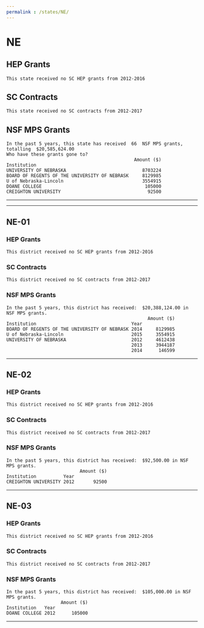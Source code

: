 ```yaml
---
permalink : /states/NE/
---
```


# NE
## HEP Grants
```
This state received no SC HEP grants from 2012-2016
```
## SC Contracts
```
This state received no SC contracts from 2012-2017
```
## NSF MPS Grants
```
In the past 5 years, this state has received  66  NSF MPS grants, totalling  $20,585,624.00
Who have these grants gone to?
                                               Amount ($)
Institution                                              
UNIVERSITY OF NEBRASKA                            8703224
BOARD OF REGENTS OF THE UNIVERSITY OF NEBRASK     8129985
U of Nebraska-Lincoln                             3554915
DOANE COLLEGE                                      105000
CREIGHTON UNIVERSITY                                92500
```
---
---
## NE-01
### HEP Grants
```
This district received no SC HEP grants from 2012-2016
```
### SC Contracts
```
This district received no SC contracts from 2012-2017
```
### NSF MPS Grants
```
In the past 5 years, this district has received:  $20,388,124.00 in NSF MPS grants.
                                                    Amount ($)
Institution                                   Year            
BOARD OF REGENTS OF THE UNIVERSITY OF NEBRASK 2014     8129985
U of Nebraska-Lincoln                         2015     3554915
UNIVERSITY OF NEBRASKA                        2012     4612438
                                              2013     3944187
                                              2014      146599
```
---
## NE-02
### HEP Grants
```
This district received no SC HEP grants from 2012-2016
```
### SC Contracts
```
This district received no SC contracts from 2012-2017
```
### NSF MPS Grants
```
In the past 5 years, this district has received:  $92,500.00 in NSF MPS grants.
                           Amount ($)
Institution          Year            
CREIGHTON UNIVERSITY 2012       92500
```
---
## NE-03
### HEP Grants
```
This district received no SC HEP grants from 2012-2016
```
### SC Contracts
```
This district received no SC contracts from 2012-2017
```
### NSF MPS Grants
```
In the past 5 years, this district has received:  $105,000.00 in NSF MPS grants.
                    Amount ($)
Institution   Year            
DOANE COLLEGE 2012      105000
```
---

